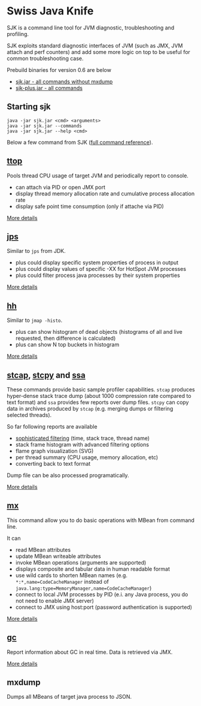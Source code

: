 Swiss Java Knife
=========

SJK is a command line tool for JVM diagnostic, troubleshooting and profiling.

SJK exploits standard diagnostic interfaces of JVM (such as JMX, JVM attach and perf counters) and add some more logic on top 
to be useful for common troubleshooting case.


Prebuild binaries for version 0.6 are below
- [sjk.jar - all commands without mxdump](https://repo1.maven.org/maven2/org/gridkit/jvmtool/sjk/0.6/sjk-0.6.jar)
- [sjk-plus.jar - all commands](https://repo1.maven.org/maven2/org/gridkit/jvmtool/sjk/0.6/sjk-plus-0.6.jar)


Starting sjk
----

    java -jar sjk.jar <cmd> <arguments>
    java -jar sjk.jar --commands
    java -jar sjk.jar --help <cmd>

Below a few command from SJK ([full command reference](sjk-core/COMMANDS.md)).

[ttop]
----

Pools thread CPU usage of target JVM and periodically report to console.

 - can attach via PID or open JMX port
 - display thread memory allocation rate and cumulative process allocation rate
 - display safe point time consumption (only if attache via PID)

[More details](sjk-core/COMMANDS.md#ttop-command)

[jps]
----

Similar to `jps` from JDK. 

- plus could display specific system properties of process in output
- plus could display values of specific -XX for HotSpot JVM processes 
- plus could filter process java processes by their system properties
 
[More details](sjk-core/COMMANDS.md#jps-command)

[hh]
----

Similar to `jmap -histo`.

 - plus can show histogram of dead objects (histograms of all and live requested, then difference is calculated)
 - plus can show N top buckets in histogram

[More details](sjk-core/COMMANDS.md#hh-command)

[stcap], [stcpy] and [ssa]
----

These commands provide basic sample profiler capabilities. `stcap` produces hyper-dense stack trace dump 
(about 1000 compression rate compared to text format) and `ssa` provides few reports over dump files.
`stcpy` can copy data in archives produced by `stcap` (e.g. merging dumps or filtering selected threads).

So far following reports are available

 - [sophisticated filtering] (time, stack trace, thread name)
 - stack frame histogram with advanced filtering options
 - flame graph visualization (SVG)
 - per thread summary (CPU usage, memory allocation, etc)
 - converting back to text format

Dump file can be also processed programatically.

[More details](sjk-core/COMMANDS.md#ssa-command)

[mx]
-----

This command allow you to do basic operations with MBean from command line.

It can

 - read MBean attributes
 - update MBean writeable attributes
 - invoke MBean operations (arguments are supported)
 - displays composite and tabular data in human readable format
 - use wild cards to shorten MBean names (e.g. `*:*,name=CodeCacheManager` instead of `java.lang:type=MemoryManager,name=CodeCacheManager`)
 - connect to local JVM processes by PID (e.i. any Java process, you do not need to enable JMX server)
 - connect to JMX using host:port (password authentication is supported)

[More details](sjk-core/COMMANDS.md#mx-command)

[gc]
-----

Report information about GC in real time. Data is retrieved via JMX.

[More details](sjk-core/COMMANDS.md#gc-command)

mxdump
-----

Dumps all MBeans of target java process to JSON.

 [ttop]: sjk-core/COMMANDS.md#ttop-command
 [jps]: sjk-core/COMMANDS.md#jps-command
 [hh]: sjk-core/COMMANDS.md#hh-command
 [gc]: sjk-core/COMMANDS.md#gc-command
 [mx]: sjk-core/COMMANDS.md#mx-command
 [stcap]: sjk-core/COMMANDS.md#stcap-command
 [stcpy]: sjk-core/COMMANDS.md#stcpy-command
 [ssa]: sjk-core/COMMANDS.md#ssa-command
 [sophisticated filtering]: sjk-core/src/main/resources/org/gridkit/jvmtool/cmd/ssa-help.md
